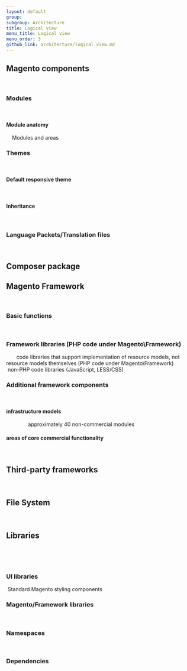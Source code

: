 ```yaml
---
layout: default
group: 
subgroup: Architecture
title: Logical view
menu_title: Logical view
menu_order: 3
github_link: architecture/logical_view.md
---
```



<h2>Magento components</h2> 


<h3>Modules</h3>
 <h4>Module anatomy</h4>
  
 <h>Modules and areas</h4> 
          

<h3>Themes</h3>
 <h4>Default responsive theme</h4>
 <h4>Inheritance</h4> 
          
<h3>Language Packets/Translation files</h3>
  
<h2>Composer package</h2>


<h2>Magento Framework</h2>

       <h3>Basic functions</h3>
       
       <h3>Framework libraries (PHP code under Magento\Framework)</h3>
       code libraries that support implementation of resource models, not resource models themselves (PHP code under Magento\Framework)
       non-PHP code libraries (JavaScript, LESS/CSS)
       
       <h3>Additional framework components</h3>
       
       <h4>infrastructure models</h4>
        
       approximately 40 non-commercial modules
       <h4>areas of core commercial functionality</h4>
        
          <h2>Third-party frameworks</h2>
          <h2>File System</h2>
          
       
<h2>Libraries</h2> 

 <h3>UI libraries</h3>
 Standard Magento styling components
 
 <h3>Magento/Framework libraries</h3>
 
  <h3>Namespaces</h3>
  
  <h3>Dependencies</h3> 

